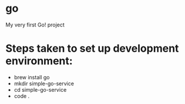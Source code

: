 # go
My very first Go! project

# Steps taken to set up development environment:
* brew install go
* mkdir simple-go-service
* cd simple-go-service
* code .
